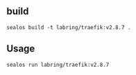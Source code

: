 ## build

```
sealos build -t labring/traefik:v2.8.7 .
```

## Usage
```
sealos run labring/traefik:v2.8.7
```
